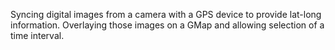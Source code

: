 Syncing digital images from a camera with a GPS device to provide lat-long information. Overlaying those images on a GMap and allowing selection of a time interval.
